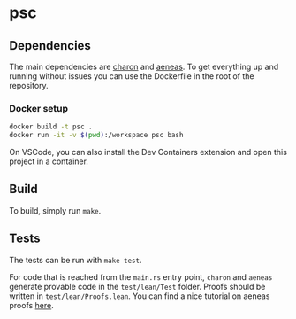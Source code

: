 # psc

## Dependencies
The main dependencies are [charon](https://github.com/AeneasVerif/charon) and [aeneas](https://github.com/AeneasVerif/aeneas). To get everything up and running without issues you can use the Dockerfile in the root of the repository.

### Docker setup
```bash
docker build -t psc .
docker run -it -v $(pwd):/workspace psc bash
```

On VSCode, you can also install the Dev Containers extension and open this project in a container.

## Build
To build, simply run `make`.

## Tests
The tests can be run with `make test`.

For code that is reached from the `main.rs` entry point, `charon` and `aeneas` generate provable code in the `test/lean/Test` folder. Proofs should be written in `test/lean/Proofs.lean`. You can find a nice tutorial on aeneas proofs [here](https://github.com/AeneasVerif/aeneas/blob/main/tests/lean/Tutorial.lean).
